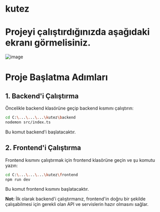 # kutez

# Projeyi çalıştırdığınızda aşağıdaki ekranı görmelisiniz.

![image](https://github.com/user-attachments/assets/ded10639-15e6-4ffc-a817-7ff9adeb41ec)

# Proje Başlatma Adımları

## 1. Backend'i Çalıştırma
Öncelikle backend klasörüne geçip backend kısmını çalıştırın:

```bash
cd C:\...\...\...\kutez\backend
nodemon src/index.ts
```

Bu komut backend'i başlatacaktır.

## 2. Frontend'i Çalıştırma
Frontend kısmını çalıştırmak için frontend klasörüne geçin ve şu komutu yazın:

```bash
cd C:\...\...\...\kutez\frontend
npm run dev
```

Bu komut frontend kısmını başlatacaktır.

**Not:** İlk olarak backend'i çalıştırmanız, frontend'in doğru bir şekilde çalışabilmesi için gerekli olan API ve servislerin hazır olmasını sağlar.
